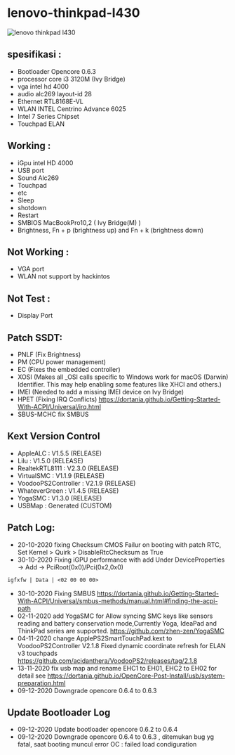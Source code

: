 # lenovo-thinkpad-l430
![lenovo thinkpad l430](https://res.cloudinary.com/dk0053zbe/image/upload/v1604047563/wp_lkr4kr.jpg)

## spesifikasi :
- Bootloader Opencore 0.6.3
- processor core i3 3120M (Ivy Bridge)
- vga intel hd 4000
- audio alc269 layout-id 28
- Ethernet RTL8168E-VL
- WLAN INTEL Centrino Advance 6025
- Intel 7 Series Chipset
- Touchpad ELAN

## Working :
- iGpu intel HD 4000
- USB port
- Sound Alc269
- Touchpad
- etc
- Sleep
- shotdown
- Restart
- SMBIOS MacBookPro10,2 ( Ivy Bridge(M) )
- Brightness, Fn + p (brightness up) and Fn + k (brightness down)
## Not Working :
- VGA port
- WLAN not support by hackintos

## Not Test :
- Display Port

## Patch SSDT:
- PNLF (Fix Brightness)
- PM (CPU power management)
- EC (Fixes the embedded controller)
- XOSI (Makes all _OSI calls specific to Windows work for macOS (Darwin) Identifier. This may help enabling some features like XHCI and others.)
- IMEI (Needed to add a missing IMEI device on Ivy Bridge)
- HPET (Fixing IRQ Conflicts) https://dortania.github.io/Getting-Started-With-ACPI/Universal/irq.html
- SBUS-MCHC fix SMBUS

## Kext Version Control
- AppleALC              : V1.5.5 (RELEASE)
- Lilu                  : V1.5.0 (RELEASE)
- RealtekRTL8111        : V2.3.0 (RELEASE)
- VirtualSMC            : V1.1.9 (RELEASE)
- VoodooPS2Controller   : V2.1.9 (RELEASE)
- WhateverGreen         : V1.4.5 (RELEASE)
- YogaSMC               : V1.3.0 (RELEASE)
- USBMap                : Generated (CUSTOM)
## Patch Log:
- 20-10-2020 fixing Checksum CMOS Failur on booting with patch RTC, Set Kernel > Quirk > DisableRtcChecksum as True
- 30-10-2020 Fixing iGPU performance with add Under DeviceProperties -> Add -> PciRoot(0x0)/Pci(0x2,0x0)
```txt
igfxfw | Data | <02 00 00 00>
```
- 30-10-2020 Fixing SMBUS https://dortania.github.io/Getting-Started-With-ACPI/Universal/smbus-methods/manual.html#finding-the-acpi-path
- 02-11-2020 add YogaSMC for Allow syncing SMC keys like sensors reading and battery conservation mode,Currently Yoga, IdeaPad and ThinkPad series are supported. https://github.com/zhen-zen/YogaSMC 
- 04-11-2020 change ApplePS2SmartTouchPad.kext to VoodooPS2Controller V2.1.8 Fixed dynamic coordinate refresh for ELAN v3 touchpads https://github.com/acidanthera/VoodooPS2/releases/tag/2.1.8
- 13-11-2020 fix usb map and rename  EHC1 to EH01, EHC2 to EH02 for detail see https://dortania.github.io/OpenCore-Post-Install/usb/system-preparation.html
- 09-12-2020 Downgrade opencore 0.6.4 to 0.6.3 

## Update Bootloader Log
- 09-12-2020 Update bootloader opencore 0.6.2 to 0.6.4
- 09-12-2020 Downgrade opencore 0.6.4 to 0.6.3 , ditemukan bug yg fatal, saat booting muncul error OC : failed load condiguration
